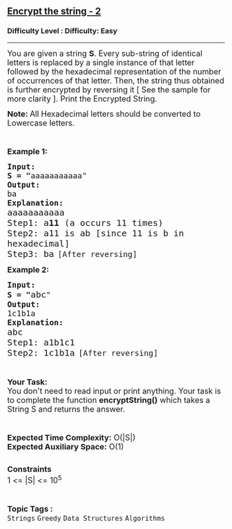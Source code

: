 <h2><a href="https://www.geeksforgeeks.org/problems/encrypt-the-string-21117/1?page=1&category=Strings&difficulty=Easy&status=unsolved&sortBy=submissions">Encrypt the string - 2</a></h2><h3>Difficulty Level : Difficulty: Easy</h3><hr><div class="problems_problem_content__Xm_eO"><div class="challenge_problem_statement">
<div class="msB challenge_problem_statement_body">
<div class="hackdown-content">
<p><span style="font-size:18px">You are given a string <strong>S</strong>. Every sub-string of identical letters is replaced by a single instance of that letter followed by the hexadecimal representation of the number of occurrences of that letter. Then, the string thus obtained is further encrypted by reversing it [ See the sample for more clarity ]. Print the Encrypted String.</span></p>

<p><span style="font-size:18px"><strong>Note: </strong>All Hexadecimal letters should be converted to Lowercase letters.</span></p>

<p>&nbsp;</p>

<p><span style="font-size:18px"><strong>Example 1:</strong></span></p>

<pre><span style="font-size:18px"><strong>Input:</strong></span>
<span style="font-size:18px"><strong>S = "</strong>aaaaaaaaaaa"</span>
<span style="font-size:18px"><strong>Output:</strong></span>
<span style="font-size:18px">ba </span>
<span style="font-size:18px"><strong>Explanation: </strong></span>
<span style="font-size:20px">aaaaaaaaaaa
Step1: a<strong>11 </strong>(a occurs 11 times)
Step2: a11 is ab [since 11 is b in
hexadecimal]
Step3: ba</span> <span style="font-size:18px">[After reversing]</span></pre>

<p><span style="font-size:18px"><strong>Example 2:</strong></span></p>

<pre><span style="font-size:18px"><strong>Input:</strong></span>
<span style="font-size:18px"><strong>S = "</strong></span><span style="font-size:20px">abc</span><span style="font-size:18px">"</span>
<span style="font-size:18px"><strong>Output:</strong></span>
<span style="font-size:18px">1c1b1a</span>
<span style="font-size:18px"><strong>Explanation: </strong></span>
<span style="font-size:20px">abc
Step1: a1b1c1
Step2: 1c1b1a</span> <span style="font-size:18px">[After reversing]</span></pre>

<p>&nbsp;</p>

<p><span style="font-size:18px"><strong>Your Task:</strong><br>
You don't need to read input or print anything. Your task is to complete the function <strong>encryptString()</strong> which takes a String S and returns the answer.</span></p>

<p>&nbsp;</p>

<p><span style="font-size:18px"><strong>Expected Time Complexity:</strong> O(|S|)<br>
<strong>Expected Auxiliary Space:</strong> O(1)</span></p>

<p><br>
<span style="font-size:18px"><strong>Constraints</strong><br>
1 &lt;= |S| &lt;= 10<sup>5</sup></span></p>
</div>
</div>
</div>
</div><br><p><span style=font-size:18px><strong>Topic Tags : </strong><br><code>Strings</code>&nbsp;<code>Greedy</code>&nbsp;<code>Data Structures</code>&nbsp;<code>Algorithms</code>&nbsp;